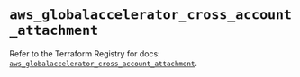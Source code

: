 # `aws_globalaccelerator_cross_account_attachment`

Refer to the Terraform Registry for docs: [`aws_globalaccelerator_cross_account_attachment`](https://registry.terraform.io/providers/hashicorp/aws/6.9.0/docs/resources/globalaccelerator_cross_account_attachment).
